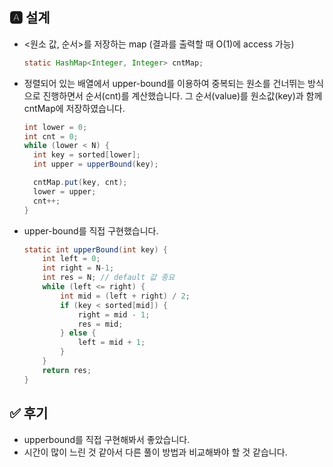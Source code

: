 ## 🅰 설계

- <원소 값, 순서>를 저장하는 map (결과를 출력할 때 O(1)에 access 가능)

  ```java
  static HashMap<Integer, Integer> cntMap;
  ```

  

- 정렬되어 있는 배열에서 upper-bound를 이용하여 중복되는 원소를 건너뛰는 방식으로 진행하면서 순서(cnt)를 계산했습니다. 그 순서(value)를 원소값(key)과 함께 cntMap에 저장하였습니다.

  ```java
  int lower = 0;
  int cnt = 0;
  while (lower < N) {
    int key = sorted[lower];
    int upper = upperBound(key);
  
    cntMap.put(key, cnt);
    lower = upper;
    cnt++;
  }
  ```

* upper-bound를 직접 구현했습니다.

  ```java
  static int upperBound(int key) {
      int left = 0;
      int right = N-1;
      int res = N; // default 값 중요
      while (left <= right) {
          int mid = (left + right) / 2;
          if (key < sorted[mid]) {
              right = mid - 1;
              res = mid;
          } else {
              left = mid + 1;
          }
      }
      return res;
  }
  ```



## ✅ 후기

- upperbound를 직접 구현해봐서 좋았습니다.
- 시간이 많이 느린 것 같아서 다른 풀이 방법과 비교해봐야 할 것 같습니다.

